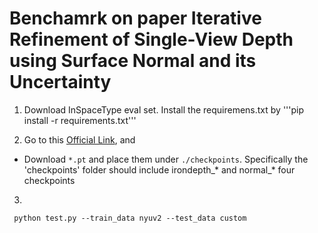 # Benchamrk on paper  Iterative Refinement of Single-View Depth using Surface Normal and its Uncertainty

1. Download InSpaceType eval set. Install the requiremens.txt by '''pip install -r requirements.txt'''

2. Go to this [Official Link](https://drive.google.com/drive/folders/1idIVqOrJOK6kuidBng1K8sth-CyOfcCj?usp=sharing), and

* Download `*.pt` and place them under `./checkpoints`. Specifically the 'checkpoints' folder should include irondepth_* and normal_* four checkpoints


3.

  ```
   python test.py --train_data nyuv2 --test_data custom
  ```
